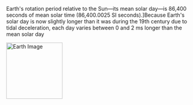 <!DOCTYPE html>
<html>
<head>
<title>The Earth</title>
<meta charset="UTF"-8">
</head>
<body>
<!---image---Paragraph-->
<p>Earth's rotation period relative to the Sun—its mean solar day—is 86,400 seconds of mean solar time (86,400.0025 SI seconds).]Because Earth's solar day is now slightly longer than it was during the 19th century due to tidal deceleration, each day varies between 0 and 2 ms longer than the mean solar day
</p>
<img srm=https://cff2.earth.com/uploads/2016/09/27091754/earth_20big_GOES_nasa.jpg alt="Earth Image" width="150"

</body>
</html>	
